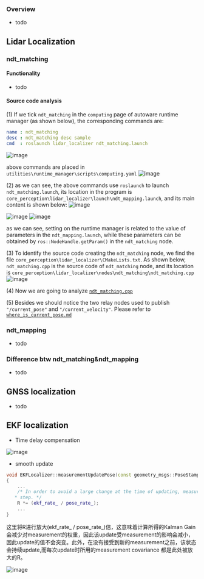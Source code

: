 ### Overview

- todo

## Lidar Localization

### ndt_matching

#### Functionality

- todo

#### Source code analysis

(1) If we tick `ndt_matching` in the `computing` page of autoware runtime manager (as shown below), the corresponding commands are:

```yaml
name : ndt_matching
desc : ndt_matching desc sample
cmd  : roslaunch lidar_localizer ndt_matching.launch
```

![image](doc/runtime_manager-computing.png)

above commands are placed in `utilities\runtime_manager\scripts\computing.yaml`
![image](doc/ndt_matching_in_computing_yaml.png)

(2) as we can see, the above commands use `roslaunch` to launch `ndt_matching.launch`, its location in the program is `core_perception\lidar_localizer\launch\ndt_mapping.launch`, and its main content is shown below:
![image](doc/ndt_mapping.launch.png)

![image](doc/runtime_manager-computing.png)
![image](doc/runtime_manager-computing-ndt.png)

as we can see, setting on the runtime manager is related to the value of parameters in the `ndt_mapping.launch`, while these parameters can be obtained by `ros::NodeHandle.getParam()` in the `ndt_matching` node.

(3) To identify the source code creating the `ndt_matching` node, we find the file `core_perception\lidar_localizer\CMakeLists.txt`. As shown below, `ndt_matching.cpp` is the source code of `ndt_matching` node, and its location is `core_perception\lidar_localizer\nodes\ndt_matching\ndt_matching.cpp`
![image](doc/core_perception-lidar_localizer-CMakeLists.png)

(4) Now we are going to analyze [`ndt_matching.cpp`](ndt_matching.md)

(5) Besides we should notice the two relay nodes used to publish `"/current_pose"` and `"/current_velocity"`. Please refer to [`where_is_current_pose.md`](where_is_current_pose.md)

### ndt_mapping

- todo

### Difference btw ndt_matching&ndt_mapping

- todo

## GNSS localization

- todo

## EKF localization

- Time delay compensation

![image](https://gitlab.com/autowarefoundation/autoware.ai/core_perception/-/raw/master/ekf_localizer/media/ekf_delay_comp.png)

- smooth update

```cpp
void EKFLocalizer::measurementUpdatePose(const geometry_msgs::PoseStamped& pose)
{
    ...
    /* In order to avoid a large change at the time of updating, measurement update is performed by dividing at every
   * step. */
    R *= (ekf_rate_ / pose_rate_);
    ...
}
```

这里将R进行放大(ekf_rate_ / pose_rate_)倍，这意味着计算所得的Kalman Gain会减少对measurement的权重，因此该update受measurement的影响会减小，因此update的值不会突变。此外，在没有接受到新的measurement之前，该状态会持续update,而每次update时所用的measurement covariance 都是此处被放大的R。

![image](https://gitlab.com/autowarefoundation/autoware.ai/core_perception/-/raw/master/ekf_localizer/media/ekf_smooth_update.png)
